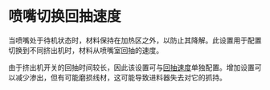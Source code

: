 喷嘴切换回抽速度
====
当喷嘴处于待机状态时，材料保持在加热区之外，以防止其降解。此设置用于配置切换到不同挤出机时，材料从喷嘴室回抽的速度。

由于挤出机开关的回抽时间较长，因此该设置可与[回抽速度](../travel/retraction_retract_speed.md)单独配置。增加设置可以减少渗出，但有可能磨损线材，这可能导致进料器失去对它的抓持。
